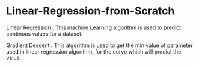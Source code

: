 # Linear-Regression-from-Scratch
Linear Regression : This machine Learning algorithm is used to predict continous values for a dataset.

Gradient Descent : This algorithm is used to get the min value of parameter used in linear regression algorithm, for the curve which will predict the value.

